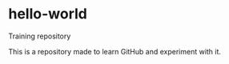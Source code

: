 # hello-world
Training repository

This is a repository made to learn GitHub and experiment with it.

